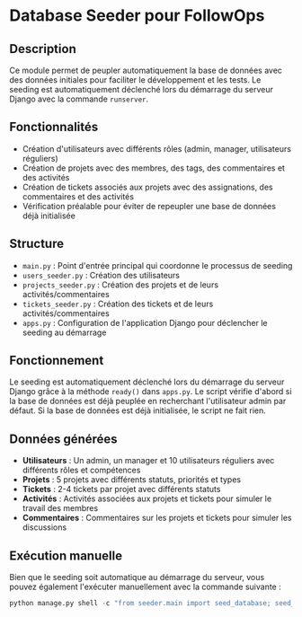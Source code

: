 # Database Seeder pour FollowOps

## Description

Ce module permet de peupler automatiquement la base de données avec des données initiales pour faciliter le développement et les tests. Le seeding est automatiquement déclenché lors du démarrage du serveur Django avec la commande `runserver`.

## Fonctionnalités

- Création d'utilisateurs avec différents rôles (admin, manager, utilisateurs réguliers)
- Création de projets avec des membres, des tags, des commentaires et des activités
- Création de tickets associés aux projets avec des assignations, des commentaires et des activités
- Vérification préalable pour éviter de repeupler une base de données déjà initialisée

## Structure

- `main.py` : Point d'entrée principal qui coordonne le processus de seeding
- `users_seeder.py` : Création des utilisateurs
- `projects_seeder.py` : Création des projets et de leurs activités/commentaires
- `tickets_seeder.py` : Création des tickets et de leurs activités/commentaires
- `apps.py` : Configuration de l'application Django pour déclencher le seeding au démarrage

## Fonctionnement

Le seeding est automatiquement déclenché lors du démarrage du serveur Django grâce à la méthode `ready()` dans `apps.py`. Le script vérifie d'abord si la base de données est déjà peuplée en recherchant l'utilisateur admin par défaut. Si la base de données est déjà initialisée, le script ne fait rien.

## Données générées

- **Utilisateurs** : Un admin, un manager et 10 utilisateurs réguliers avec différents rôles et compétences
- **Projets** : 5 projets avec différents statuts, priorités et types
- **Tickets** : 2-4 tickets par projet avec différents statuts
- **Activités** : Activités associées aux projets et tickets pour simuler le travail des membres
- **Commentaires** : Commentaires sur les projets et tickets pour simuler les discussions

## Exécution manuelle

Bien que le seeding soit automatique au démarrage du serveur, vous pouvez également l'exécuter manuellement avec la commande suivante :

```python
python manage.py shell -c "from seeder.main import seed_database; seed_database()"
```